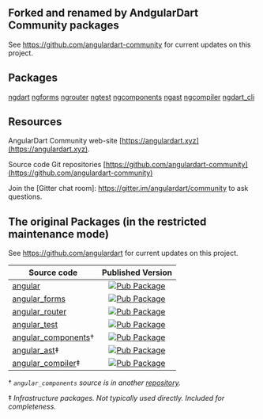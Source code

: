 ## Forked and renamed by AndgularDart Community packages 

See https://github.com/angulardart-community for current updates on this project.

## Packages

[ngdart](https://github.com/angulardart-community/angular/tree/master/angular) 
[ngforms](https://github.com/angulardart-community/angular/tree/master/angular_forms) 
[ngrouter](https://github.com/angulardart-community/angular/tree/master/angular_router) 
[ngtest](https://github.com/angulardart-community/angular/tree/master/angular_test) 
[ngcomponents](https://github.com/angulardart-community/angular_components)
[ngast](https://github.com/angulardart-community/angular/tree/master/angular_ast) 
[ngcompiler](https://github.com/angulardart-community/angular/tree/master/angular_compiler)
[ngdart_cli](https://github.com/angulardart-community/ngdart) 


## Resources

AngularDart Community web-site [https://angulardart.xyz](https://angulardart.xyz).

Source code Git repositories [https://github.com/angulardart-community](https://github.com/angulardart-community)

Join the [Gitter chat room]: https://gitter.im/angulardart/community to ask questions.






## The original Packages (in the restricted maintenance mode)

See https://github.com/angulardart for current updates on this project.

| Source code                  | Published Version                                                                                                  |
|------------------------------|:------------------------------------------------------------------------------------------------------------------:|
| [angular]                    | [![Pub Package](https://img.shields.io/pub/v/angular.svg)](https://pub.dev/packages/angular)                       |
| [angular_forms]              | [![Pub Package](https://img.shields.io/pub/v/angular_forms.svg)](https://pub.dev/packages/angular_forms)           |
| [angular_router]             | [![Pub Package](https://img.shields.io/pub/v/angular_router.svg)](https://pub.dev/packages/angular_router)         |
| [angular_test]               | [![Pub Package](https://img.shields.io/pub/v/angular_test.svg)](https://pub.dev/packages/angular_test)             |
| [angular_components]&dagger; | [![Pub Package](https://img.shields.io/pub/v/angular_components.svg)](https://pub.dev/packages/angular_components) |
| [angular_ast]&ddagger;       | [![Pub Package](https://img.shields.io/pub/v/angular_ast.svg)](https://pub.dev/packages/angular_ast)               |
| [angular_compiler]&ddagger;  | [![Pub Package](https://img.shields.io/pub/v/angular_compiler.svg)](https://pub.dev/packages/angular_compiler)     |

&dagger; _`angular_components` source is in another [repository](https://github.com/angulardart/angular_components)._

&ddagger; _Infrastructure packages. Not typically used directly.
Included for completeness._

[angular]: https://github.com/angulardart/angular/tree/master/angular
[angular_ast]: https://github.com/angulardart/angular/tree/master/angular_ast
[angular_compiler]: https://github.com/angulardart/angular/tree/master/angular_compiler
[angular_components]: https://github.com/angulardart/angular_components/tree/master/angular_components
[angular_forms]: https://github.com/angulardart/angular/tree/master/angular_forms
[angular_router]: https://github.com/angulardart/angular/tree/master/angular_router
[angular_test]: https://github.com/angulardart/angular/tree/master/angular_test
